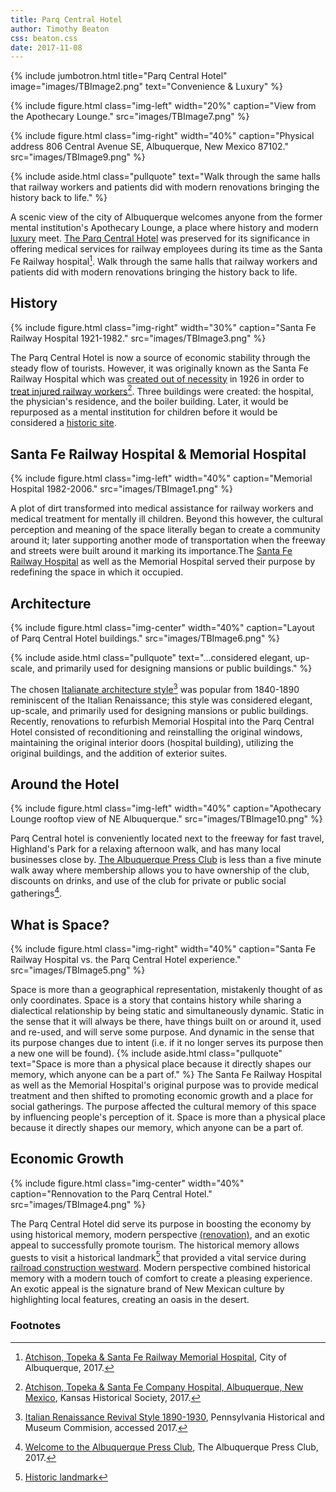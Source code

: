 ```yaml
---
title: Parq Central Hotel
author: Timothy Beaton
css: beaton.css
date: 2017-11-08
---
```


{% include jumbotron.html
title="Parq Central Hotel"
image="images/TBImage2.png"
text="Convenience & Luxury"
%}

{% include figure.html
  class="img-left"
  width="20%"
  caption="View from the Apothecary Lounge."
  src="images/TBImage7.png"
%}

{% include figure.html
  class="img-right"
  width="40%"
  caption="Physical address 806 Central Avenue SE, Albuquerque, New Mexico 87102."
  src="images/TBImage9.png"
%}

{% include aside.html
  class="pullquote"
  text="Walk through the same halls that railway workers and patients did with modern renovations bringing the history back to life."
  %}
  
A scenic view of the city of Albuquerque welcomes  anyone from the former mental institution's Apothecary Lounge, a place where history and modern [luxury](http://www.hvlinteriors.com/single_gallery_HPC.html#.WfEJFBOPIlU) meet. [The Parq Central Hotel](http://hotelparqcentral.com) was preserved for its significance in offering medical services for railway employees during its time as the Santa Fe Railway hospital[^Preservation].
Walk through the same halls that railway workers and patients did with modern renovations bringing the history back to life.

## History

{% include figure.html
  class="img-right"
  width="30%"
  caption="Santa Fe Railway Hospital 1921-1982."
  src="images/TBImage3.png"
%}

The Parq Central Hotel is now a source of economic stability through the steady flow of tourists. However, it was originally known as the Santa Fe Railway Hospital which was [created out of necessity](https://web.stanford.edu/group/spatialhistory/cgi-bin/site/pub.php?id=65) in 1926 in order to [treat injured railway workers](http://www.kansasmemory.org/item/227818)[^Injured-workers]. Three buildings were created: the hospital, the physician's residence, and the boiler building. Later, it would be repurposed as a mental institution for children before it would be considered a [historic site](https://www.cabq.gov/planning/boards-commissions/landmarks-urban-conservation-commission/historic-landmarks).




## Santa Fe Railway Hospital & Memorial Hospital

{% include figure.html
  class="img-left"
  width="40%"
  caption="Memorial Hospital 1982-2006."
  src="images/TBImage1.png"
%}

 A plot of dirt transformed into medical assistance for railway workers and medical treatment for mentally ill children. Beyond this however, the cultural perception and meaning of the space literally began to create a community around it; later supporting another mode of transportation when the freeway and streets were built around it marking its importance.The [Santa Fe Railway Hospital](http://www.bbc.com/travel/story/20130520-a-hospital-turned-hotel-in-new-mexico) as well as the Memorial Hospital served their purpose by redefining the space in which it occupied.




## Architecture

{% include figure.html
  class="img-center"
  width="40%"
  caption="Layout of Parq Central Hotel buildings."
  src="images/TBImage6.png"
%}

{% include aside.html
  class="pullquote"
  text="...considered elegant, up-scale, and primarily used for designing mansions or public buildings."
  %}
  
The chosen [Italianate architecture style](http://www.phmc.state.pa.us/portal/communities/architecture/styles/late-19th-century-revival.html)[^Italianate] was popular from 1840-1890 reminiscent of the Italian Renaissance; this style was considered elegant, up-scale, and primarily used for designing mansions or public buildings. Recently, renovations to refurbish Memorial Hospital into the Parq Central Hotel consisted of reconditioning and reinstalling the original windows, maintaining the original interior doors (hospital building), utilizing the original buildings, and the addition of exterior suites.

## Around the Hotel

{% include figure.html
  class="img-left"
  width="40%"
  caption="Apothecary Lounge rooftop view of NE Albuquerque."
  src="images/TBImage10.png"
%}
  
Parq Central hotel is conveniently located next to the freeway for fast travel, Highland's Park for a relaxing afternoon walk, and has many local businesses close by. [The Albuquerque Press Club](http://www.abqpressclub.com) is less than a five minute walk away where membership allows you to have ownership of the club, discounts on drinks, and use of the club for private or public social gatherings[^Alb-press-club].

## What is Space?

{% include figure.html
  class="img-right"
  width="40%"
  caption="Santa Fe Railway Hospital vs. the Parq Central Hotel experience."
  src="images/TBImage5.png"
%}

Space is more than a geographical representation, mistakenly thought of as only coordinates. Space is a story that contains history while sharing a dialectical relationship by being static and simultaneously dynamic. Static in the sense that it will always be there, have things built on or around it, used and re-used, and will serve some purpose. And dynamic in the sense that its purpose changes due to intent (i.e. if it no longer serves its purpose then a new one will be found).
{% include aside.html
  class="pullquote"
  text="Space is more than a physical place because it directly shapes our memory, which anyone can be a part of."
  %}
The Santa Fe Railway Hospital as well as the Memorial Hospital's original purpose was to provide medical treatment and then shifted to promoting economic growth and a place for social gatherings. The purpose affected the cultural memory of this space by influencing people's perception of it. Space is more than a physical place because it directly shapes our memory, which anyone can be a part of.

## Economic Growth

{% include figure.html
  class="img-center"
  width="40%"
  caption="Rennovation to the Parq Central Hotel."
  src="images/TBImage4.png"
%}

The Parq Central Hotel did serve its purpose in boosting the economy by using historical memory, modern perspective [(renovation)](http://www.studioswarch.com/clone-hotel-parq-central), and an exotic appeal to successfully promote tourism. The historical memory allows guests to visit a historical landmark[^Landmark] that provided a vital service during [railroad construction westward](http://www.downtownacd.org/wp-content/uploads/2013/08/Central-Downtown-History-Architecture-.pdf). Modern perspective combined historical memory with a modern touch of comfort to create a pleasing experience. An exotic appeal is the signature brand of New Mexican culture by highlighting local features, creating an oasis in the desert.

### Footnotes

[^Preservation]: [Atchison, Topeka & Santa Fe Railway Memorial Hospital](https://www.cabq.gov/planning/boards-commissions/landmarks-urban-conservation-commission/historic-landmarks), City of Albuquerque, 2017.

[^Injured-workers]: [Atchison, Topeka & Santa Fe Company Hospital, Albuquerque, New Mexico](http://www.kansasmemory.org/item/227818), Kansas Historical Society, 2017.

[^Italianate]: [Italian Renaissance Revival Style 1890-1930](http://www.phmc.state.pa.us/portal/communities/architecture/styles/italian-renaissance.html), Pennsylvania Historical and Museum Commision, accessed 2017.

[^Alb-press-club]: [Welcome to the Albuquerque Press Club](http://www.abqpressclub.com), The Albuquerque Press Club, 2017.

[^Landmark]: [Historic landmark](https://www.cabq.gov/planning/boards-commissions/landmarks-urban-conservation-commission/historic-landmarks)

